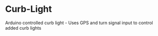 # Curb-Light
Arduino controlled curb light - Uses GPS and turn signal input to control added curb lights
